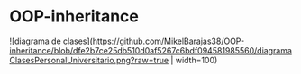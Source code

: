 # OOP-inheritance

![diagrama de clases](https://github.com/MikelBarajas38/OOP-inheritance/blob/dfe2b7ce25db510d0af5267c6bdf094581985560/diagramaClasesPersonalUniversitario.png?raw=true | width=100)

